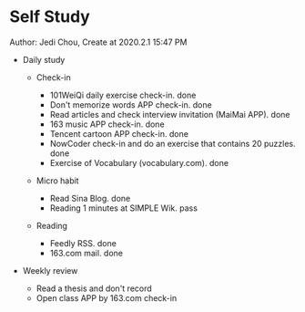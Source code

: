 # Self Study

Author: Jedi Chou, Create at 2020.2.1 15:47 PM

* Daily study
  * Check-in
    * 101WeiQi daily exercise check-in. done
    * Don't memorize words APP check-in. done
    * Read articles and check interview invitation (MaiMai APP). done
    * 163 music APP check-in. done
    * Tencent cartoon APP check-in. done
    * NowCoder check-in and do an exercise that contains 20 puzzles. done
    * Exercise of Vocabulary (vocabulary.com). done

  * Micro habit
    * Read Sina Blog. done
    * Reading 1 minutes at SIMPLE Wik. pass

  * Reading
    * Feedly RSS. done
    * 163.com mail. done

* Weekly review
  * Read a thesis and don't record
  * Open class APP by 163.com check-in
